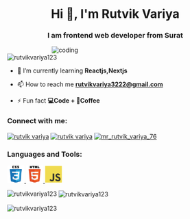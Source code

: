 <h1 align="center">Hi 👋, I'm Rutvik Variya</h1>
<h3 align="center">I am frontend web developer from Surat</h3>

<img align="right" alt="coding" width="400" src="https://encrypted-tbn0.gstatic.com/images?q=tbn:ANd9GcTJsKZVppBhshJBN6_RHp9luylwz4eQO4I8Tg&usqp=CAU">

<p align="left"> <img src="https://komarev.com/ghpvc/?username=rutvikvariya123&label=Profile%20views&color=0e75b6&style=flat" alt="rutvikvariya123" /> </p>

- 🌱 I’m currently learning **Reactjs,Nextjs**

- 📫 How to reach me **rutvikvariya3222@gmail.com**

- ⚡ Fun fact **💻Code + 🍵Coffee**

<h3 align="left">Connect with me:</h3>
<p align="left">
<a href="https://linkedin.com/in/rutvik variya" target="blank"><img align="center" src="https://raw.githubusercontent.com/rahuldkjain/github-profile-readme-generator/master/src/images/icons/Social/linked-in-alt.svg" alt="rutvik variya" height="30" width="40" /></a>
<a href="https://fb.com/rutvik variya" target="blank"><img align="center" src="https://raw.githubusercontent.com/rahuldkjain/github-profile-readme-generator/master/src/images/icons/Social/facebook.svg" alt="rutvik variya" height="30" width="40" /></a>
<a href="https://instagram.com/mr_rutvik_variya_76" target="blank"><img align="center" src="https://raw.githubusercontent.com/rahuldkjain/github-profile-readme-generator/master/src/images/icons/Social/instagram.svg" alt="mr_rutvik_variya_76" height="30" width="40" /></a>
</p>

<h3 align="left">Languages and Tools:</h3>
<p align="left"> <a href="https://www.w3schools.com/css/" target="_blank" rel="noreferrer"> <img src="https://raw.githubusercontent.com/devicons/devicon/master/icons/css3/css3-original-wordmark.svg" alt="css3" width="40" height="40"/> </a> <a href="https://www.w3.org/html/" target="_blank" rel="noreferrer"> <img src="https://raw.githubusercontent.com/devicons/devicon/master/icons/html5/html5-original-wordmark.svg" alt="html5" width="40" height="40"/> </a> <a href="https://developer.mozilla.org/en-US/docs/Web/JavaScript" target="_blank" rel="noreferrer"> <img src="https://raw.githubusercontent.com/devicons/devicon/master/icons/javascript/javascript-original.svg" alt="javascript" width="40" height="40"/> </a> </p>

<p><img align="left" src="https://github-readme-stats.vercel.app/api/top-langs?username=rutvikvariya123&show_icons=true&locale=en&layout=compact" alt="rutvikvariya123" /></p>

<p>&nbsp;<img align="center" src="https://github-readme-stats.vercel.app/api?username=rutvikvariya123&show_icons=true&locale=en" alt="rutvikvariya123" /></p>

<p><img align="center" src="https://github-readme-streak-stats.herokuapp.com/?user=rutvikvariya123&" alt="rutvikvariya123" /></p>

